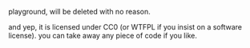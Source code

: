 playground, will be deleted with no reason.

and yep, it is licensed under CC0 (or WTFPL if you insist on a software license). you can take away any piece of code if you like.
